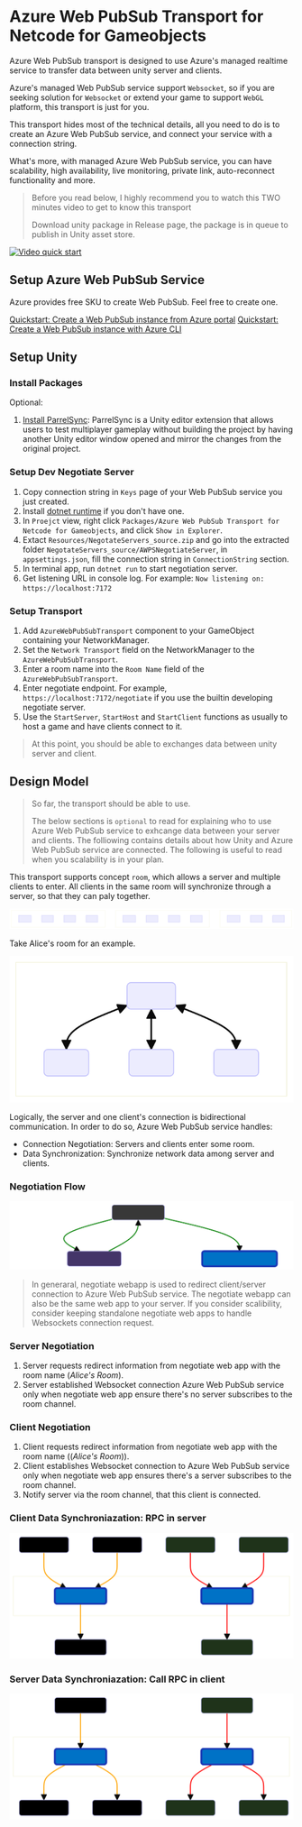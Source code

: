 # Azure Web PubSub Transport for Netcode for Gameobjects

Azure Web PubSub transport is designed to use Azure's managed realtime service to transfer data between unity server and clients.

Azure's managed Web PubSub service support `Websocket`, so if you are seeking solution for `Websocket` or extend your game to support `WebGL` platform, this transport is just for you.

This transport hides most of the technical details, all you need to do is to create an Azure Web PubSub service, and connect your service with a connection string.

What's more, with managed Azure Web PubSub service, you can have scalability, high availability, live monitoring, private link, auto-reconnect functionality and more.


> Before you read below, I highly recommend you to watch this TWO minutes video to get to know this transport
>
> Download unity package in Release page, the package is in queue to publish in Unity asset store.

[![Video quick start](https://img.youtube.com/vi/-0LlnojcMCs/0.jpg)](https://www.youtube.com/watch?v=-0LlnojcMCs)

## Setup Azure Web PubSub Service

Azure provides free SKU to create Web PubSub. Feel free to create one.

  [Quickstart: Create a Web PubSub instance from Azure portal](https://learn.microsoft.com/azure/azure-web-pubsub/howto-develop-create-instance)
  [Quickstart: Create a Web PubSub instance with Azure CLI](https://learn.microsoft.com/azure/azure-web-pubsub/quickstart-cli-create)

## Setup Unity

### Install Packages

Optional:

1. [Install ParrelSync](https://github.com/VeriorPies/ParrelSync#installation): ParrelSync is a Unity editor extension that allows users to test multiplayer gameplay without building the project by having another Unity editor window opened and mirror the changes from the original project.

### Setup Dev Negotiate Server

1. Copy connection string in `Keys` page of your Web PubSub service you just created.
2. Install [dotnet runtime](https://learn.microsoft.com/dotnet/core/install/) if you don't have one.
3. In `Proejct` view, right click `Packages/Azure Web PubSub Transport for Netcode for Gameobjects`, and click `Show in Explorer`.
4. Extact `Resources/NegotateServers_source.zip`  and go into the extracted folder `NegotateServers_source/AWPSNegotiateServer`, in `appsettings.json`, fill the connection string in `ConnectionString` section.
5. In terminal app, run `dotnet run` to start negotiation server.
6. Get listening URL in console log. For example: `Now listening on: https://localhost:7172`

### Setup Transport

1. Add `AzureWebPubSubTransport` component to your GameObject containing your NetworkManager.
2. Set the `Network Transport` field on the NetworkManager to the `AzureWebPubSubTransport`.
3. Enter a room name into the `Room Name` field of the `AzureWebPubSubTransport`.
4. Enter negotiate endpoint. For example, `https://localhost:7172/negotiate` if you use the builtin developing negotiate server.
5. Use the `StartServer`, `StartHost` and `StartClient` functions as usually to host a game and have clients connect to it.

> At this point, you should be able to exchanges data between unity server and client.

## Design Model

> So far, the transport should be able to use.
>
> The below sections is `optional` to read for explaining who to use Azure Web PubSub service to exhcange data between your server and clients.
> The folliowing contains details about how Unity and Azure Web PubSub service are connected.
> The following is useful to read when you scalability is in your plan.

This transport supports concept `room`, which allows a server and multiple clients to enter.
All clients in the same room will synchronize through a server, so that they can paly together.

![Rooms](./Resources/Images/rooms-example.svg)

Take Alice's room for an example.

![Alice's room](./Resources/Images/alice-room.svg)

Logically, the server and one client's connection is bidirectional communication. In order to do so, Azure Web PubSub service handles:

* Connection Negotiation: Servers and clients enter some room.
* Data Synchronization: Synchronize network data among server and clients.

### Negotiation Flow

![Negotiation Flow](./Resources/Images/negotiate-flow.svg)

> In generaral, negotiate webapp is used to redirect client/server connection to Azure Web PubSub service.
> The negotiate webapp can also be the same web app to your server.
> If you consider scalibility, consider keeping standalone negotiate web apps to handle Websockets connection request.

### Server Negotiation

1. Server requests redirect information from negotiate web app with the room name (_Alice's Room_).
2. Server established Websocket connection Azure Web PubSub service only when negotiate web app ensure there's no server subscribes to the room channel.

### Client Negotiation

1. Client requests redirect information from negotiate web app with the room name ((_Alice's Room_)).
2. Client establishes Websocket connection to Azure Web PubSub service only when negotiate web app ensures there's a server subscribes to the room channel.
3. Notify server via the room channel, that this client is connected.

### Client Data Synchroniazation: RPC in server

![RPC in server](./Resources/Images/rpc-in-server.svg)

### Server Data Synchroniazation: Call RPC in client

![RPC in client](./Resources/Images/rpc-in-client.svg)
